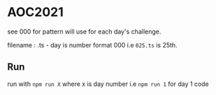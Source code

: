 # AOC2021

see 000 for pattern will use for each day's challenge.

filename : <day>.ts - day is number format 000 i.e `025.ts` is 25th.

## Run

run with `npm run X` where x is day number i.e `npm run 1` for day 1 code